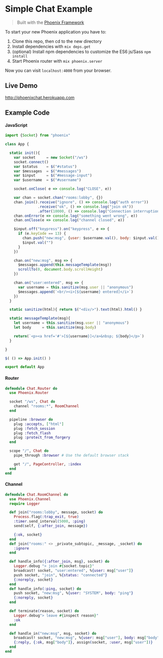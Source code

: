 # Simple Chat Example
> Built with the [Phoenix Framework](https://github.com/phoenixframework/phoenix)

To start your new Phoenix application you have to:

1. Clone this repo, then cd to the new directory
2. Install dependencies with `mix deps.get`
3. (optional) Install npm dependencies to customize the ES6 js/Sass `npm install`
4. Start Phoenix router with `mix phoenix.server`

Now you can visit `localhost:4000` from your browser.

## Live Demo
http://phoenixchat.herokuapp.com


## Example Code

#### JavaScript
```javascript
import {Socket} from "phoenix"

class App {

  static init(){
    var socket     = new Socket("/ws")
    socket.connect()
    var $status    = $("#status")
    var $messages  = $("#messages")
    var $input     = $("#message-input")
    var $username  = $("#username")

    socket.onClose( e => console.log("CLOSE", e))

    var chan = socket.chan("rooms:lobby", {})
    chan.join().receive("ignore", () => console.log("auth error"))
               .receive("ok", () => console.log("join ok"))
               .after(10000, () => console.log("Connection interruption"))
    chan.onError(e => console.log("something went wrong", e))
    chan.onClose(e => console.log("channel closed", e))

    $input.off("keypress").on("keypress", e => {
      if (e.keyCode == 13) {
        chan.push("new:msg", {user: $username.val(), body: $input.val()})
        $input.val("")
      }
    })

    chan.on("new:msg", msg => {
      $messages.append(this.messageTemplate(msg))
      scrollTo(0, document.body.scrollHeight)
    })

    chan.on("user:entered", msg => {
      var username = this.sanitize(msg.user || "anonymous")
      $messages.append(`<br/><i>[${username} entered]</i>`)
    })
  }

  static sanitize(html){ return $("<div/>").text(html).html() }

  static messageTemplate(msg){
    let username = this.sanitize(msg.user || "anonymous")
    let body     = this.sanitize(msg.body)

    return(`<p><a href='#'>[${username}]</a>&nbsp; ${body}</p>`)
  }

}

$( () => App.init() )

export default App
 ```

#### Router
```elixir
defmodule Chat.Router do
  use Phoenix.Router

  socket "/ws", Chat do
    channel "rooms:*", RoomChannel
  end

  pipeline :browser do
    plug :accepts, ["html"]
    plug :fetch_session
    plug :fetch_flash
    plug :protect_from_forgery
  end

  scope "/", Chat do
    pipe_through :browser # Use the default browser stack

    get "/", PageController, :index
  end
end
```

#### Channel
```elixir
defmodule Chat.RoomChannel do
  use Phoenix.Channel
  require Logger

  def join("rooms:lobby", message, socket) do
    Process.flag(:trap_exit, true)
    :timer.send_interval(5000, :ping)
    send(self, {:after_join, message})

    {:ok, socket}
  end
  def join("rooms:" <> _private_subtopic, _message, _socket) do
    :ignore
  end

  def handle_info({:after_join, msg}, socket) do
    Logger.debug "> join #{socket.topic}"
    broadcast! socket, "user:entered", %{user: msg["user"]}
    push socket, "join", %{status: "connected"}
    {:noreply, socket}
  end
  def handle_info(:ping, socket) do
    push socket, "new:msg", %{user: "SYSTEM", body: "ping"}
    {:noreply, socket}
  end

  def terminate(reason, socket) do
    Logger.debug"> leave #{inspect reason}"
    :ok
  end

  def handle_in("new:msg", msg, socket) do
    broadcast! socket, "new:msg", %{user: msg["user"], body: msg["body"]}
    {:reply, {:ok, msg["body"]}, assign(socket, :user, msg["user"])}
  end
end
```

